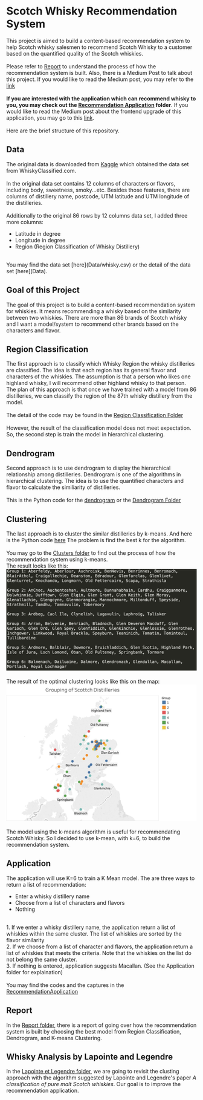 # Scotch Whisky Recommendation System

This project is aimed to build a content-based recommendation system to help Scotch whisky salesmen to recommend Scotch Whisky to a customer based on the quantified quality of the Scotch whiskies. 
<br><br>
Please refer to [Report](/Report) to understand the process of how the recommendation system is built. Also, there is a Medium Post to talk about this project. If you would like to read the Medium post, you may refer to the <a href="https://towardsdatascience.com/recommending-scotch-whisky-ea440c2eb289">link</a>
<br><br>
<b>If you are interested with the application which can recommend whisky to you, you may check out the <a href="https://github.com/jacquessham/ScotchWhisky/tree/master/RecommendationApplication">Recommendation Application</a> folder</b>. If you would like to read the Medium post about the frontend upgrade of this application, you may go to this <a href="https://medium.com/stackademic/upgrading-the-frontend-of-my-previous-machine-learning-project-da8d8005f20d">link</a>.
<br><br>
Here are the brief structure of this repository.

## Data
The original data is downloaded from <a href="https://www.kaggle.com/koki25ando/scotch-whisky-dataset">Kaggle</a> which obtained the data set from WhiskyClassified.com.
<br><br>
In the original data set contains 12 columns of characters or flavors, including body, sweetness, smoky...etc. Besides those features, there are columns of distillery name, postcode, UTM latitude and UTM longitude of the distilleries.
<br><br>
Additionally to the original 86 rows by 12 columns data set, I added three more columns:
<ul>
	<li>Latitude in degree</li>
	<li>Longitude in degree</li>
	<li>Region (Region Classification of Whisky Distillery)</li>
</ul>
<br>
You may find the data set [here](Data/whisky.csv) or the detail of the data set [here](Data).

## Goal of this Project
The goal of this project is to build a content-based recommendation system for whiskies. It means recommending a whisky based on the similarity between two whiskies. There are more than 86 brands of Scotch whisky and I want a model/system to recommend other brands based on the characters and flavor.

## Region Classification
The first approach is to classify which Whisky Region the whisky distilleries are classified. The idea is that each region has its general flavor and characters of the whiskies. The assumption is that a person who likes one highland whisky, I will recommend other highland whisky to that person. The plan of this approach is that once we have trained with a model from 86 distilleries, we can classify the region of the 87th whisky distillery from the model.
<br><br>
The detail of the code may be found in the [Region Classification Folder](RegionClassification)
<br><br>
However, the result of the classification model does not meet expectation. So, the second step is train the model in hierarchical clustering.

## Dendrogram
Second approach is to use dendrogram to display the hierarchical relationship among distilleries. Dendrogram is one of the algorithms in hierarchical clustering. The idea is to use the quantified characters and flavor to calculate the similiarity of distilleries.
<br><br>
This is the Python code for the <a href="Dendrogram/whisky_dendrogram.py">dendrogram</a> or the [Dendrogram Folder](Dendrogram)

## Clustering
The last approach is to cluster the similar distilleries by k-means. And here is the Python code [here](Clusters/whisky_clustering.py) The problem is find the best k for the algorithm.
<br><br>
You may go to the [Clusters folder](Clusters) to find out the process of how the recommendation system using k-means.
<br>
The result looks like this:
<br>
<img src="Images/cluster_result.png">
<br><br>
The result of the optimal clustering looks like this on the map:
<br>
<img src="Images/ClusteringDistilleries.jpg">
<br><br>
The model using the k-means algorithm is useful for recommendating Scotch Whisky. So I decided to use k-mean, with k=6, to build the recommendation system.

## Application
The application will use K=6 to train a K Mean model. The are three ways to return a list of recommendation:
<ul>
	<li>Enter a whisky distillery name</li>
	<li>Choose from a list of characters and flavors</li>
	<li>Nothing</li>
</ul>
<br>
1. If we enter a whisky distillery name, the application return a list of whiskies within the same cluster. The list of whiskies are sorted by the flavor similarity<br>
2. If we choose from a list of character and flavors, the application return a list of whiskies that meets the criteria. Note that the whiskies on the list do not belong the same cluster.<br>
3. If nothing is entered, application suggests Macallan. (See the Application folder for explaination) 
<br>
<br>
You may find the codes and the captures in the <a href="https://github.com/jacquessham/ScotchWhisky/tree/master/RecommendationApplication">RecommendationApplication</a>

## Report
In the [Report folder](Report), there is a report of going over how the recommendation system is built by choosing the best model from Region Classification, Dendrogram, and K-means Clustering.


## Whisky Analysis by Lapointe and Legendre
In the [Lapointe et Legendre folder](Lapointe_et_Legendre), we are going to revisit the clusting approach with the algorithm suggested by Lapointe and Legendre's paper <i>A classification of pure malt Scotch whiskies</i>. Our goal is to improve the recommendation application.
